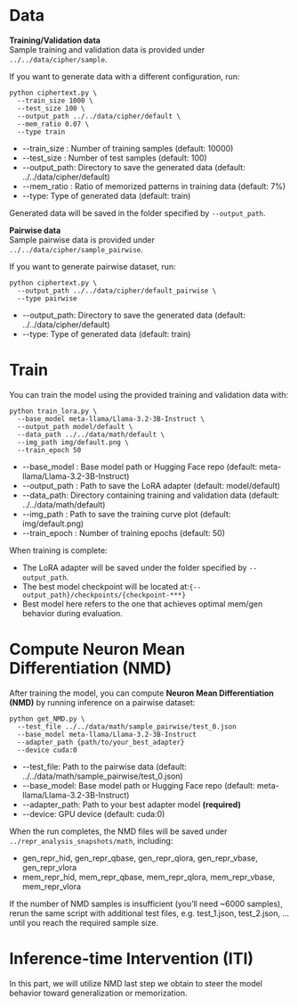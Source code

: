 # Data
**Training/Validation data** \
Sample training and validation data is provided under `../../data/cipher/sample`.

If you want to generate data with a different configuration, run:
```
python ciphertext.py \
  --train_size 1000 \
  --test_size 100 \
  --output_path ../../data/cipher/default \
  --mem_ratio 0.07 \
  --type train
```
* --train_size : Number of training samples (default: 10000)
*	--test_size  : Number of test samples (default: 100)
* --output_path: Directory to save the generated data (default: ../../data/cipher/default)
* --mem_ratio  : Ratio of memorized patterns in training data (default: 7%)
* --type: Type of generated data (default: train)

Generated data will be saved in the folder specified by `--output_path`.

**Pairwise data** \
Sample pairwise data is provided under `../../data/cipher/sample_pairwise`.

If you want to generate pairwise dataset, run:
```
python ciphertext.py \
  --output_path ../../data/cipher/default_pairwise \
  --type pairwise
```
* --output_path: Directory to save the generated data (default: ../../data/cipher/default)
* --type: Type of generated data (default: train)

# Train
You can train the model using the provided training and validation data with:
```
python train_lora.py \
  --base_model meta-llama/Llama-3.2-3B-Instruct \
  --output_path model/default \
  --data_path ../../data/math/default \
  --img_path img/default.png \
  --train_epoch 50
```
* --base_model : Base model path or Hugging Face repo (default: meta-llama/Llama-3.2-3B-Instruct)
*	--output_path  : Path to save the LoRA adapter (default: model/default)
* --data_path: Directory containing training and validation data (default: ../../data/math/default)
* --img_path  : Path to save the training curve plot (default: img/default.png)
* --train_epoch  : Number of training epochs (default: 50)

When training is complete:
* The LoRA adapter will be saved under the folder specified by `--output_path`.
* The best model checkpoint will be located at:`{--output_path}/checkpoints/{checkpoint-***}`
* Best model here refers to the one that achieves optimal mem/gen behavior during evaluation.

# Compute Neuron Mean Differentiation (NMD)
After training the model, you can compute **Neuron Mean Differentiation (NMD)** by running inference on a pairwise dataset:
```
python get_NMD.py \
  --test_file ../../data/math/sample_pairwise/test_0.json
  --base_model meta-llama/Llama-3.2-3B-Instruct
  --adapter_path {path/to/your_best_adapter}
  --device cuda:0
```
* --test_file: Path to the pairwise data (default: ../../data/math/sample_pairwise/test_0.json)
* --base_model: Base model path or Hugging Face repo (default: meta-llama/Llama-3.2-3B-Instruct)
* --adapter_path: Path to your best adapter model **(required)**
* --device: GPU device (default: cuda:0)

When the run completes, the NMD files will be saved under `../repr_analysis_snapshots/math`, including:
* gen_repr_hid, gen_repr_qbase, gen_repr_qlora, gen_repr_vbase, gen_repr_vlora
* mem_repr_hid, mem_repr_qbase, mem_repr_qlora, mem_repr_vbase, mem_repr_vlora

If the number of NMD samples is insufficient (you’ll need ~6000 samples), rerun the same script with additional test files, e.g. test_1.json, test_2.json, … until you reach the required sample size.

#  Inference-time Intervention (ITI)
In this part, we will utilize NMD last step we obtain to steer the model behavior toward generalization or memorization.